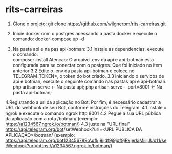 # rits-carreiras

1. Clone o projeto:
   git clone https://github.com/wilgnerpm/rits-carreiras.git

2. Inicie docker com o postgres acessando a pasta docker e execute o comando:
   docker-compose up -d

3. Na pasta api e na pas api-botman:
   3.1 Instale as dependencias, execute o comando:  
   composer install
   Atencao: O arquivo .env da api e api-botman esta configurada para se conectar com o postgres. Que foi iniciado no item anterior
   3.2 Edite o .env da pasta api-botman e coloce no TELEGRAM_TOKEN=<Token do bot>, o token do bot criado.
   3.3 iniciando o servicos de api e botman, execute o seguinte comando nas pastas api e api-botman:
   php artisan serve <- Na pasta api;
   php artisan serve --port=8001 <- Na pasta api-botman;

4.Registrando a url da aplicação no Bot:
Por fim, é necessário cadastrar a URL do webhook de seu Bot, conforme instruções do <a ref="https://core.telegram.org/bots/api#setwebhook">Telegram</a>.
4.1 Instale o ngrok e execute o comando ngrok http 8001
4.2 Pegue a sua URL pública da aplicação com a rota /botman/ (exemplo: https://a1234567.ngrok.io/botman/)
4.3 juste na "URL final" https://api.telegram.org/bot<ACCESS TOKEN>/setWebhook?url=<URL PÚBLICA DA APLICAÇÃO>/botman/ (exemplo: https://api.telegram.org/bot123456789:Adfkj9jjdf9j9jdf9jRkjerkjMijijJUd11/setWebhook?url=https://a1234567.ngrok.io/botman/)
